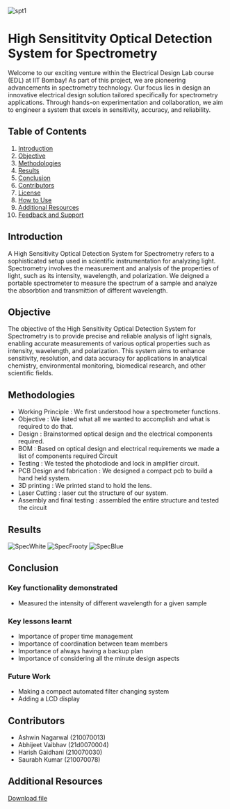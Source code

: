 ![spt1](https://github.com/imabhivaibhav/EDL.iitb/assets/66539655/458c79e4-c894-4a13-84ae-8df737d507db)



# High Sensititvity Optical Detection System for Spectrometry

Welcome to our exciting venture within the Electrical Design Lab course (EDL) at IIT Bombay! As part of this project, we are pioneering advancements in spectrometry technology. Our focus lies in design an innovative electrical design solution tailored specifically for spectrometry applications. Through hands-on experimentation and collaboration, we aim to engineer a system that excels in sensitivity, accuracy, and reliability.

## Table of Contents

1. [Introduction](#introduction)
2. [Objective](#objective)
3. [Methodologies](#methodologies)
4. [Results](#results)
5. [Conclusion](#conclusion)
6. [Contributors](#contributors)
7. [License](#license)
8. [How to Use](#how-to-use)
9. [Additional Resources](#additional-resources)
10. [Feedback and Support](#feedback-and-support)

## Introduction

A High Sensitivity Optical Detection System for Spectrometry refers to a sophisticated setup used in scientific instrumentation for analyzing light. Spectrometry involves the measurement and analysis of the properties of light, such as its intensity, wavelength, and polarization. We deigned a portable spectrometer to measure the spectrum of a sample and analyze the absorbtion and transmittion of different wavelength.

## Objective

The objective of the High Sensitivity Optical Detection System for Spectrometry is to provide precise and reliable analysis of light signals, enabling accurate measurements of various optical properties such as intensity, wavelength, and polarization. This system aims to enhance sensitivity, resolution, and data accuracy for applications in analytical chemistry, environmental monitoring, biomedical research, and other scientific fields.

## Methodologies

- Working Principle : We first understood how a spectrometer functions.
- Objective : We listed what all we wanted to accomplish and what is required to do that.
- Design : Brainstormed optical design and the electrical components required.
- BOM : Based on optical design and electrical requirements we made a list of components required Circuit
- Testing : We tested the photodiode and lock in amplifier circuit.
- PCB Design and fabrication : We designed a compact pcb to build a hand held system.
- 3D printing : We printed stand to hold the lens.
- Laser Cutting : laser cut the structure of our system.
- Assembly and final testing : assembled the entire structure and tested the circuit


## Results

![SpecWhite](https://github.com/imabhivaibhav/EDL.iitb/assets/66539655/ca867edf-873f-49e5-9a67-0d6cfe5c4291)
![SpecFrooty](https://github.com/imabhivaibhav/EDL.iitb/assets/66539655/dde5fc5a-d946-45e7-8d47-4d2849261dea)
![SpecBlue](https://github.com/imabhivaibhav/EDL.iitb/assets/66539655/ff022cd9-4af9-4b08-9d1d-4f39b2f6b188)



## Conclusion

### Key functionality demonstrated
- Measured the intensity of different wavelength for a given sample
### Key lessons learnt
- Importance of proper time management
- Importance of coordination between team members
- Importance of always having a backup plan
- Importance of considering all the minute design aspects
### Future Work
- Making a compact automated filter changing system
- Adding a LCD display

## Contributors

- Ashwin Nagarwal (210070013)
- Abhijeet Vaibhav (21d0070004)
- Harish Gaidhani (210070030)
- Saurabh Kumar (210070078)




## Additional Resources

[Download file](https://github.com/imabhivaibhav/EDL.iitb/blob/main/Complete%20Zip.zip)




